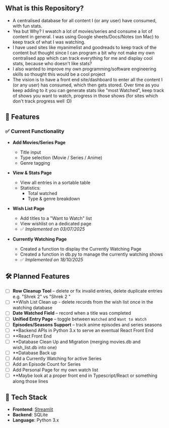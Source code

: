 ## What is this Repository?
- A centralised database for all content I (or any user) have consumed, with fun stats.
- Yea but Why? I wwatch a lot of movies/series and consume a lot of content in general. I was using Google sheets/Docs/Notes (on Mac) to keep track of what I was watching.
- I have used sites like myanimelist and goodreads to keep track of the content but thought since I can program a bit why not make my own centralised app which can track everything for me and display cool stats, because who doesn't like stats?
- I also wanted to improve my own programming/software engineering skills so thought this would be a cool project
- The vision is to have a front end site/dashboard to enter all the content I (or any user) has consumed, which then gets stored. Over time as you keep adding to it you can generate stats like "most Watched", keep track of shows you want to watch, progress in those shows (for sites which don't track progress well :D)

## 🚀 Features

### ✅ Current Functionality

- **Add Movies/Series Page**
  - Title input
  - Type selection (Movie / Series / Anime)
  - Genre tagging

- **View & Stats Page**
  - View all entries in a sortable table
  - Statistics:
    - Total watched
    - Type & genre breakdown

- **Wish List Page**
  - Add titles to a "Want to Watch" list
  - View wishlist on a dedicated page  
  - ✅ *Implemented on 03/07/2025*

- **Currently Watching Page**
  - Created a function to display the Currently Watching Page
  - Created a function in db.py to manage the currently watching shows
  - ✅ *Implemented on 18/10/2025*

## 🛠️ Planned Features

- [ ] **Row Cleanup Tool** – delete or fix invalid entries, delete duplicate entries e.g. "Shrek 2" vs "Shrek 2 " 
- [ ] **Wish List Clean up - delete records from the wish list once in the watching database
- [ ] **Date Watched Field** – record when a title was completed  
- [ ] **Unified Entry Page** – toggle between `Watched` and `Want to Watch`  
- [ ] **Episodes/Seasons Support** – track anime episodes and series seasons
- [ ] **Backend APIs in Python 3.x to serve an eventual React Front End
- [ ] **React Front End
- [ ] **Database Clean Up and Migration (merging movies.db and wish_list.db into one)
- [ ] **Database Back up
- [ ] Add a Currently Watching for active Series
- [ ] Add an Episode Count for Series
- [ ] Add Personal Page for my own watch list
- [ ] **Maybe look at a proper front end in Typescript/React or something along those lines 

## 🧱 Tech Stack

- **Frontend**: [Streamlit](https://streamlit.io/)
- **Backend**: SQLite
- **Language**: Python 3.x
